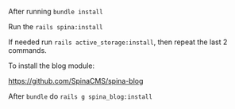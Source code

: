 After running `bundle install`

Run the `rails spina:install`

If needed run `rails active_storage:install`, then repeat the last 2 commands.

To install the blog module:

https://github.com/SpinaCMS/spina-blog

After `bundle` do `rails g spina_blog:install`
